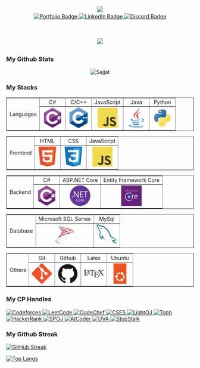 
<div id="header" align="center">
  <img src="https://media.giphy.com/media/M9gbBd9nbDrOTu1Mqx/giphy.gif" width="100"/>
  <div id="badges">
    <a href="https://sajjat004.github.io/sajjat-portfolio/">
      <img src="https://img.shields.io/badge/Portfolio-red?style=for-the-badge&logo=portfolio&logoColor=white" alt="Portfolio Badge"/>
    </a>
    <a href="https://www.linkedin.com/in/mh-sajjat/">
      <img src="https://img.shields.io/badge/LinkedIn-blue?style=for-the-badge&logo=linkedin&logoColor=white" alt="LinkedIn Badge"/>
    </a>
    <a href="https://discord.com/users/870589876867858463">
      <img src="https://img.shields.io/badge/Discord-7289DA?style=for-the-badge&logo=discord&logoColor=white" alt="Discord Badge"/>
    </a>
  </div>
  <h1>
    <img src="https://readme-typing-svg.herokuapp.com/?font=Righteous&size=35&center=true&vCenter=true&width=500&height=70&duration=4000&lines=Hi+There!+👋;+I'm+Md.+Sajjat+Hossen!;+I'm+a+software+engineer." />
  </h1>
</div>



### My Github Stats
<p align="center"> 
  <img src="https://github-readme-stats.vercel.app/api?username=Sajjat004&show_icons=true&count_private=true&theme=dark" alt="Sajjat" /> 
</p>

### My Stacks

<!-- languages -->

<table border = 1>
    <tr>
        <td align="center" rowspan="2">Languages</td>
        <td align="center">C#</td>
        <td align="center">C/C++</td>
        <td align="center">JavaScript</td>
        <td align="center">Java</td>
        <td align="center">Python</td>
    </tr>
    <tr>
        <td align="center">
          <img src="https://github.com/devicons/devicon/blob/master/icons/csharp/csharp-original.svg" title="C#"  alt="C#" width="55" height="55"/>
        </td>
        <td align="center">
          <img src="https://github.com/devicons/devicon/blob/master/icons/cplusplus/cplusplus-original.svg" title="C/C++"  alt="C/C++" width="55" height="55"/>
        </td>
        <td align="center">
          <img src="https://github.com/devicons/devicon/blob/master/icons/javascript/javascript-original.svg" title="JavaScript"  alt="JavaScript" width="55" height="55"/>
        </td>
        <td align="center">
          <img src="https://github.com/devicons/devicon/blob/master/icons/java/java-original.svg" title="Java"  alt="Java" width="55" height="55"/>
        </td>
        <td align="center">
          <img src="https://github.com/devicons/devicon/blob/master/icons/python/python-original.svg" title="Python"  alt="Python" width="55" height="55"/>
        </td>
    </tr>
</table>

<!-- fontedn -->

<table border = 1>
    <tr>
        <td align="center" rowspan="2">Frontend</td>
        <td align="center">HTML</td>
        <td align="center">CSS</td>
        <td align="center">JavaScript</td>
    </tr>
    <tr>
        <td align="center">
          <img src="https://github.com/devicons/devicon/blob/master/icons/html5/html5-original.svg" title="HTML"  alt="HTML" width="55" height="55"/>
        </td>
        <td align="center">
          <img src="https://github.com/devicons/devicon/blob/master/icons/css3/css3-original.svg" title="CSS"  alt="CSS" width="55" height="55"/>
        </td>
        <td align="center">
          <img src="https://github.com/devicons/devicon/blob/master/icons/javascript/javascript-original.svg" title="JavaScript"  alt="JavaScript" width="55" height="55"/>
        </td>
    </tr>
</table>

<!-- backend -->

<table border = 1>
    <tr>
        <td align="center" rowspan="2">Backend</td>
        <td align="center">C#</td>
        <td align="center">ASP.NET Core</td>
        <td align="center">Entity Framework Core</td>
    </tr>
    <tr>
        <td align="center">
          <img src="https://github.com/devicons/devicon/blob/master/icons/csharp/csharp-original.svg" title="C#"  alt="C#" width="55" height="55"/>
        </td>
        <td align="center">
          <img src="https://github.com/devicons/devicon/blob/master/icons/dotnetcore/dotnetcore-original.svg" title="ASP.NET Core"  alt="ASP.NET Core" width="55" height="55"/>
        </td>
        <td align="center">
          <img src="https://github.com/Sajjat004/Sajjat004/blob/main/Images/Entity-Framework-Core.png" title="Entity Framework Core"  alt="Entity Framework Core" width="55" height="55"/>
        </td>
    </tr>
</table>

<!-- database -->

<table border = 1>
    <tr>
        <td align="center" rowspan="2">Database</td>
        <td align="center">Microsoft SQL Server</td>
        <td align="center">MySql</td>
    </tr>
    <tr>
        <td align="center">
          <img src="https://github.com/devicons/devicon/blob/master/icons/microsoftsqlserver/microsoftsqlserver-original.svg" title="Microsoft SQL Server"  alt="Microsoft SQL Server" width="55" height="55"/>
        </td>
        <td align="center">
          <img src="https://github.com/devicons/devicon/blob/master/icons/mysql/mysql-original.svg" title="MySql"  alt="MySql" width="55" height="55"/>
        </td>
    </tr>
</table>

<!-- others -->

<table border = 1>
    <tr>
        <td align="center" rowspan="2">Others</td>
        <td align="center">Git</td>
        <td align="center">Github</td>
        <td align="center">Latex</td>
        <td align="center">Ubuntu</td>
    </tr>
    <tr>
        <td  align="center">
          <img src="https://github.com/devicons/devicon/blob/master/icons/git/git-original.svg" title="Git"  alt="Git" width="55" height="55"/>
        </td>
        <td align="center">
          <img src="https://github.com/devicons/devicon/blob/master/icons/github/github-original.svg" title="Github"  alt="Github" width="55" height="55"/>
        </td>
        <td align="center">
          <img src="https://github.com/devicons/devicon/blob/master/icons/latex/latex-original.svg" title="Latex"  alt="Latex" width="55" height="55"/>
        </td>
        <td align="center">
          <img src="https://github.com/devicons/devicon/blob/master/icons/ubuntu/ubuntu-original.svg" title="Ubuntu"  alt="Ubuntu" width="55" height="55"/>
        </td>
    </tr>
</table>

### My CP Handles

 <div id="badges">
  <a href="https://codeforces.com/profile/Sajjat004">
    <img src="https://img.shields.io/badge/Codeforces-blue?style=for-the-badge&logo=codeforces&logoColor=white" alt="Codeforces"/>
  </a>
  <a href="https://leetcode.com/u/Sajjat004/">
    <img src="https://img.shields.io/badge/LeetCode-orange?style=for-the-badge&logo=leetcode&logoColor=white" alt="LeetCode"/>
  </a>
  <a href="https://www.codechef.com/users/sajjat004">
    <img src="https://img.shields.io/badge/CodeChef-7289DA?style=for-the-badge&logo=codechef&logoColor=white" alt="CodeChef"/>
  </a>
  <a href="https://cses.fi/problemset/user/62271/">
    <img src="https://img.shields.io/badge/CSES-0047AB?style=for-the-badge&logo=cses&logoColor=white" alt="CSES"/>
  </a>
  <a href="https://lightoj.com/user/sajjat004">
    <img src="https://img.shields.io/badge/LightOJ-red?style=for-the-badge&logo=lightoj&logoColor=white" alt="LightOJ"/>
  </a>
  <a href="https://toph.co/u/Sajjat004">
    <img src="https://img.shields.io/badge/Toph-green?style=for-the-badge&logo=toph&logoColor=white" alt="Toph"/>
  </a>
  <a href="https://www.hackerrank.com/profile/Sajjat004">
    <img src="https://img.shields.io/badge/HackerRank-2EC866?style=for-the-badge&logo=hackerrank&logoColor=white" alt="HackerRank"/>
  </a>
  <a href="https://www.spoj.com/myaccount/">
    <img src="https://img.shields.io/badge/SPOJ-0C0C0C?style=for-the-badge&logo=spoj&logoColor=white" alt="SPOJ"/>
  </a>
  <a href="https://atcoder.jp/users/Sajjat004">
    <img src="https://img.shields.io/badge/AtCoder-1F8ACB?style=for-the-badge&logo=atcoder&logoColor=white" alt="AtCoder"/>
  </a>
  <a href="https://onlinejudge.org/index.php?option=com_onlinejudge&Itemid=15">
    <img src="https://img.shields.io/badge/UVA-red?style=for-the-badge&logo=uva&logoColor=white" alt="UVA"/>
  </a>
  <a href="https://www.stopstalk.com/user/profile/Sajjat004">
    <img src="https://img.shields.io/badge/StopStalk-gray?style=for-the-badge&logo=stopstalk&logoColor=white" alt="StopStalk"/>
  </a>
</div>


### My Github Streak

<!--  CONTRIBUTION AND STREAK BLOCK -->
 [![GitHub Streak](https://github-readme-streak-stats.herokuapp.com/?user=Sajjat004&currStreakNum=2FD3EB&fire=pink&sideLabels=F00&theme=nightowl)](https://git.io/streak-stats)
 
 
 <!--  TOP LANGUAGES STATISTICS -->
 [![Top Langs](https://github-readme-stats.vercel.app/api/top-langs/?username=Sajjat004&theme=dark&layout=compact&align=right&width=40%)](https://github.com/Sajjat004/github-readme-stats)

